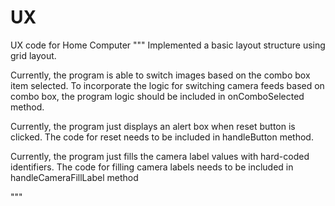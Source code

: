 # UX
UX code for Home Computer
"""
Implemented a basic layout structure using grid layout.

Currently, the program is able to switch images based on the combo box item selected. 
To incorporate the logic for switching camera feeds based on combo box, the program logic should be included in onComboSelected method.

Currently, the program just displays an alert box when reset button is clicked. 
The code for reset needs to be included in handleButton method.


Currently, the program just fills the camera label values with hard-coded identifiers. 
The code for filling camera labels needs to be included in handleCameraFillLabel method

"""
